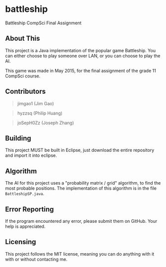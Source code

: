 # battleship
Battleship CompSci Final Assignment

About This
------
This project is a Java implementation of the popular game Battleship. 
You can either choose to play someone over LAN, or you can choose to
play the AI. 

This game was made in May 2015, for the final assignment of the grade 11
CompSci course. 

Contributors
------
> jimgao1 (Jim Gao)

> hyzzsq (Philip Huang)

> joSepH0Zz (Joseph Zhang)

Building
------
This project MUST be built in Eclipse, just download the entire
repository and import it into eclipse.

Algorithm
------
The AI for this project uses a "probability matrix / grid" algorithm,
to find the most probable positions. The implementation of this
algorithm is in the file `BattleshipSP.java`.

Error Reporting
------
If the program encountered any error, please submit them on GitHub. 
Your help is appreciated. 

Licensing
------
This project follows the MIT license, meaning you can do anything with 
it with or without contacting me. 
